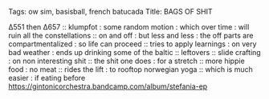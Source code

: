 Tags: ow sim, basisball, french batucada
Title: BAGS OF SHIT 
  
∆551 then ∆657 :: klumpfot : some random motion : which over time : will ruin all the constellations :: on and off : but less and less : the off parts are compartmentalized : so life can proceed :: tries to apply learnings : on very bad weather : ends up drinking some of the baltic :: leftovers ::  slide crafting : on non interesting shit :: the shit one does : for a stretch :: more hippie food : no meat :: rides the lift : to rooftop norwegian yoga :: which is much easier : if eating before 
<https://gintonicorchestra.bandcamp.com/album/stefania-ep>  
